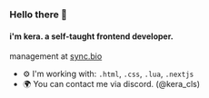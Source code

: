 ### Hello there 👋

#### i'm kera. a self-taught frontend developer.

management at [sync.bio](https://discord.gg/syncbio)<br>

- ⚙️ I'm working with: `.html`, `.css`, `.lua`, `.nextjs`
- 🌍 You can contact me via discord. (@kera_cls)
